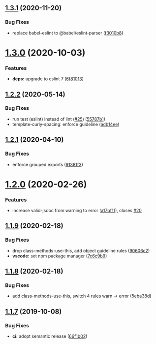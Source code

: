 ## [1.3.1](https://github.com/Neovici/eslint-config/compare/v1.3.0...v1.3.1) (2020-11-20)


### Bug Fixes

* replace babel-eslint to @babel/eslint-parser ([f3010b8](https://github.com/Neovici/eslint-config/commit/f3010b8cfda41b96288fab1bad1d5e577608df2c))

# [1.3.0](https://github.com/Neovici/eslint-config/compare/v1.2.2...v1.3.0) (2020-10-03)


### Features

* **deps:** upgrade to eslint 7 ([6f81013](https://github.com/Neovici/eslint-config/commit/6f8101316eb0c64a2f5d973abe0e47bc8dc05ea6))

## [1.2.2](https://github.com/Neovici/eslint-config/compare/v1.2.1...v1.2.2) (2020-05-14)


### Bug Fixes

* run test (eslint) instead of lint ([#25](https://github.com/Neovici/eslint-config/issues/25)) ([55787b1](https://github.com/Neovici/eslint-config/commit/55787b18d01080c45ad8bfe6f770fd24ec0eaeb5))
* template-curly-spacing: enforce guideline ([adb14ee](https://github.com/Neovici/eslint-config/commit/adb14ee40872cb2bd7a02824fe49dba71b41633c))

## [1.2.1](https://github.com/Neovici/eslint-config/compare/v1.2.0...v1.2.1) (2020-04-10)


### Bug Fixes

* enforce grouped exports ([91381f3](https://github.com/Neovici/eslint-config/commit/91381f3a1f453fc77304a50815ba902db2c97c3a))

# [1.2.0](https://github.com/Neovici/eslint-config/compare/v1.1.9...v1.2.0) (2020-02-26)


### Features

* increase valid-jsdoc from warning to error ([a17bf11](https://github.com/Neovici/eslint-config/commit/a17bf11e771a97c61bd7aacc6aca76a21a24c16c)), closes [#20](https://github.com/Neovici/eslint-config/issues/20)

## [1.1.9](https://github.com/Neovici/eslint-config/compare/v1.1.8...v1.1.9) (2020-02-18)


### Bug Fixes

* drop class-methods-use-this, add object guideline rules ([90606c2](https://github.com/Neovici/eslint-config/commit/90606c2854c4a6c890d57faf4c257c891cf992da))
* **vscode:** set npm package manager ([7c6c9b9](https://github.com/Neovici/eslint-config/commit/7c6c9b95becf9d5058e000e99e8c8703ba8df40b))

## [1.1.8](https://github.com/Neovici/eslint-config/compare/v1.1.7...v1.1.8) (2020-02-18)


### Bug Fixes

* add class-methods-use-this, switch 4 rules warn -> error ([5eba38d](https://github.com/Neovici/eslint-config/commit/5eba38d))

## [1.1.7](https://github.com/Neovici/eslint-config/compare/v1.1.6...v1.1.7) (2019-10-08)


### Bug Fixes

* **ci:** adopt semantic release ([66f1b02](https://github.com/Neovici/eslint-config/commit/66f1b02))
